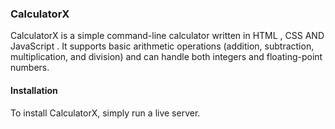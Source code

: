 ### CalculatorX

CalculatorX is a simple command-line calculator written in HTML , CSS AND JavaScript . It supports basic arithmetic operations (addition, subtraction, multiplication, and division) and can handle both integers and floating-point numbers.

#### Installation

To install CalculatorX, simply run a live server.
